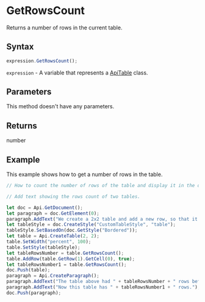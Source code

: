 # GetRowsCount

Returns a number of rows in the current table.

## Syntax

```javascript
expression.GetRowsCount();
```

`expression` - A variable that represents a [ApiTable](../ApiTable.md) class.

## Parameters

This method doesn't have any parameters.

## Returns

number

## Example

This example shows how to get a number of rows in the table.

```javascript editor-docx
// How to count the number of rows of the table and display it in the document.

// Add text showing the rows count of two tables.

let doc = Api.GetDocument();
let paragraph = doc.GetElement(0);
paragraph.AddText("We create a 2x2 table and add a new row, so that it becomes 2x3:");
let tableStyle = doc.CreateStyle("CustomTableStyle", "table");
tableStyle.SetBasedOn(doc.GetStyle("Bordered"));
let table = Api.CreateTable(2, 2);
table.SetWidth("percent", 100);
table.SetStyle(tableStyle);
let tableRowsNumber = table.GetRowsCount();
table.AddRow(table.GetRow(1).GetCell(0), true);
let tableRowsNumber1 = table.GetRowsCount();
doc.Push(table);
paragraph = Api.CreateParagraph();
paragraph.AddText("The table above had " + tableRowsNumber + " rows before we added a new one. ");
paragraph.AddText("Now this table has " + tableRowsNumber1 + " rows.");
doc.Push(paragraph);
```
